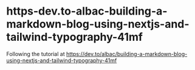 # https-dev.to-albac-building-a-markdown-blog-using-nextjs-and-tailwind-typography-41mf
Following the tutorial at https://dev.to/albac/building-a-markdown-blog-using-nextjs-and-tailwind-typography-41mf
